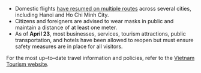 - Domestic flights [have resumed on multiple routes](https://www.garda.com/crisis24/news-alerts/341166/vietnam-hanoi-authorities-ease-covid-19-restrictions-may-11-update-27) across several cities, including Hanoi and Ho Chi Minh City.
- Citizens and foreigners are advised to wear masks in public and maintain a distance of at least one meter.
- As of **April 23**, most businesses, services, tourism attractions, public transportation, and hotels have been allowed to reopen but must ensure safety measures are in place for all visitors.

For the most up–to–date travel information and policies, refer to the [Vietnam Tourism website](https://vietnam.travel/things-to-do/covid-19-travel-policies-vietnam).
